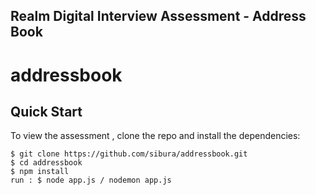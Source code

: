 ## Realm Digital Interview Assessment - Address Book

# addressbook 

## Quick Start

To view the assessment , clone the repo and install the dependencies:

```
$ git clone https://github.com/sibura/addressbook.git  
$ cd addressbook
$ npm install
run : $ node app.js / nodemon app.js
```
